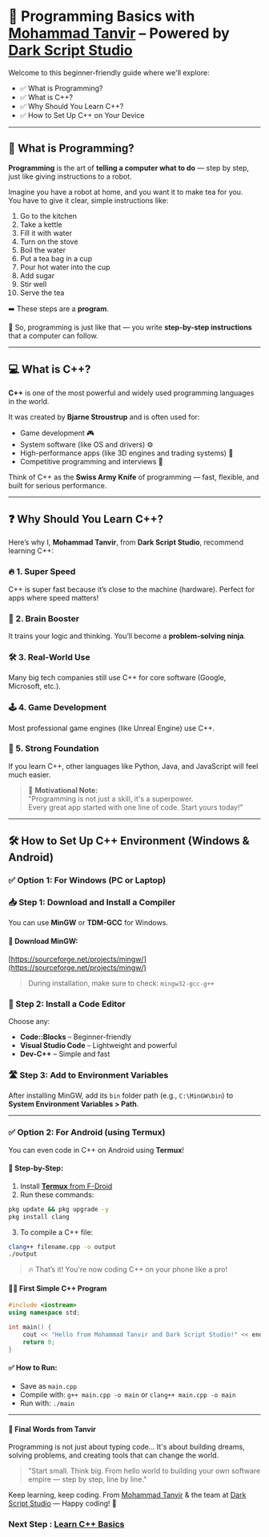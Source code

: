 # 🌟 Programming Basics with [Mohammad Tanvir](https://github.com/villainXtanvir) – Powered by [Dark Script Studio](https://github.com/orgs/darkscriptstudio/)

Welcome to this beginner-friendly guide where we'll explore:

- ✅ What is Programming?
- ✅ What is C++?
- ✅ Why Should You Learn C++?
- ✅ How to Set Up C++ on Your Device

---

## 🧠 What is Programming?

**Programming** is the art of **telling a computer what to do** — step by step, just like giving instructions to a robot.

Imagine you have a robot at home, and you want it to make tea for you.  
You have to give it clear, simple instructions like:

1. Go to the kitchen  
2. Take a kettle  
3. Fill it with water  
4. Turn on the stove  
5. Boil the water  
6. Put a tea bag in a cup  
7. Pour hot water into the cup  
8. Add sugar  
9. Stir well  
10. Serve the tea  

➡️ These steps are a **program**.

🧠 So, programming is just like that — you write **step-by-step instructions** that a computer can follow.

---

## 💻 What is C++?

**C++** is one of the most powerful and widely used programming languages in the world.

It was created by **Bjarne Stroustrup** and is often used for:
- Game development 🎮  
- System software (like OS and drivers) ⚙️  
- High-performance apps (like 3D engines and trading systems) 🚀  
- Competitive programming and interviews 🎯

Think of C++ as the **Swiss Army Knife** of programming — fast, flexible, and built for serious performance.

---

## ❓ Why Should You Learn C++?

Here’s why I, **Mohammad Tanvir**, from **Dark Script Studio**, recommend learning C++:

### 🔥 1. Super Speed  
C++ is super fast because it’s close to the machine (hardware). Perfect for apps where speed matters!

### 🧠 2. Brain Booster  
It trains your logic and thinking. You’ll become a **problem-solving ninja**.

### 🛠 3. Real-World Use  
Many big tech companies still use C++ for core software (Google, Microsoft, etc.).

### 🕹 4. Game Development  
Most professional game engines (like Unreal Engine) use C++.

### 🎯 5. Strong Foundation  
If you learn C++, other languages like Python, Java, and JavaScript will feel much easier.

> 💬 **Motivational Note:**  
> "Programming is not just a skill, it's a superpower.  
> Every great app started with one line of code. Start yours today!"

---

## 🛠 How to Set Up C++ Environment (Windows & Android)

### ✅ Option 1: For Windows (PC or Laptop)

### 📥 Step 1: Download and Install a Compiler

You can use **MinGW** or **TDM-GCC** for Windows.

#### 🔗 Download MinGW:
[https://sourceforge.net/projects/mingw/](https://sourceforge.net/projects/mingw/)

> During installation, make sure to check:
> `mingw32-gcc-g++`

### 🧰 Step 2: Install a Code Editor

Choose any:
- **Code::Blocks** – Beginner-friendly
- **Visual Studio Code** – Lightweight and powerful
- **Dev-C++** – Simple and fast

### 🛣 Step 3: Add to Environment Variables

After installing MinGW, add its `bin` folder path (e.g., `C:\MinGW\bin`) to **System Environment Variables > Path**.

---

### ✅ Option 2: For Android (using Termux)

You can even code in C++ on Android using **Termux**!

#### 📲 Step-by-Step:

1. Install [**Termux** from F-Droid](https://f-droid.org/en/packages/com.termux/) 
2. Run these commands:

```bash
pkg update && pkg upgrade -y
pkg install clang
```
3. To compile a C++ file:
```bash
clang++ filename.cpp -o output
./output
```
> 🔥 That’s it! You're now coding C++ on your phone like a pro! 

#### 👨‍🏫 First Simple C++ Program
```cpp
#include <iostream>
using namespace std;

int main() {
    cout << "Hello from Mohammad Tanvir and Dark Script Studio!" << endl;
    return 0;
}
```

#### ✅ How to Run:
- Save as `main.cpp`
- Compile with: `g++ main.cpp -o main` or `clang++ main.cpp -o main`
- Run with: `./main`



---

#### 🎯 Final Words from Tanvir

Programming is not just about typing code...
It's about building dreams, solving problems, and creating tools that can change the world.

> "Start small. Think big.
From hello world to building your own software empire — step by step, line by line."



Keep learning, keep coding.
From [Mohammad Tanvir](https://github.com/villainXtanvir) & the team at [Dark Script Studio](https://github.com/orgs/darkscriptstudio/) — Happy coding! 🚀

### Next Step : [Learn C++ Basics](./basic.md)